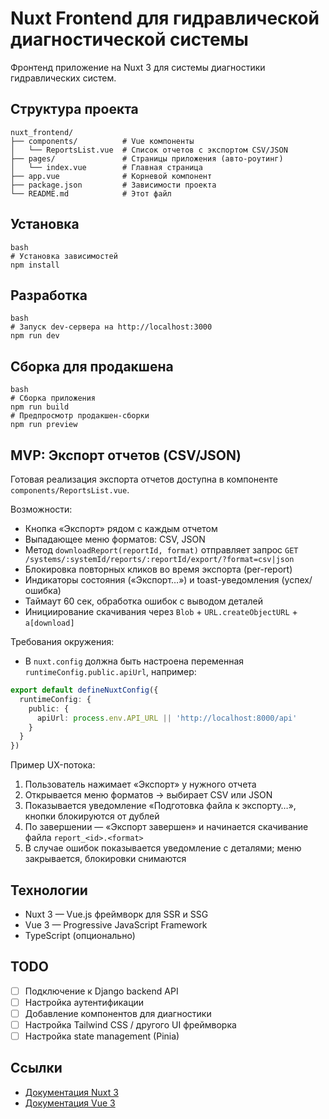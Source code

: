 # Nuxt Frontend для гидравлической диагностической системы
Фронтенд приложение на Nuxt 3 для системы диагностики гидравлических систем.

## Структура проекта
```
nuxt_frontend/
├── components/          # Vue компоненты
│   └── ReportsList.vue  # Список отчетов с экспортом CSV/JSON
├── pages/               # Страницы приложения (авто-роутинг)
│   └── index.vue        # Главная страница
├── app.vue              # Корневой компонент
├── package.json         # Зависимости проекта
└── README.md            # Этот файл
```

## Установка
```
bash
# Установка зависимостей
npm install
```

## Разработка
```
bash
# Запуск dev-сервера на http://localhost:3000
npm run dev
```

## Сборка для продакшена
```
bash
# Сборка приложения
npm run build
# Предпросмотр продакшен-сборки
npm run preview
```

## MVP: Экспорт отчетов (CSV/JSON)
Готовая реализация экспорта отчетов доступна в компоненте `components/ReportsList.vue`.

Возможности:
- Кнопка «Экспорт» рядом с каждым отчетом
- Выпадающее меню форматов: CSV, JSON
- Метод `downloadReport(reportId, format)` отправляет запрос `GET /systems/:systemId/reports/:reportId/export/?format=csv|json`
- Блокировка повторных кликов во время экспорта (per-report)
- Индикаторы состояния («Экспорт…») и toast-уведомления (успех/ошибка)
- Таймаут 60 сек, обработка ошибок с выводом деталей
- Инициирование скачивания через `Blob` + `URL.createObjectURL` + `a[download]`

Требования окружения:
- В `nuxt.config` должна быть настроена переменная `runtimeConfig.public.apiUrl`, например:
```ts
export default defineNuxtConfig({
  runtimeConfig: {
    public: {
      apiUrl: process.env.API_URL || 'http://localhost:8000/api'
    }
  }
})
```

Пример UX-потока:
1) Пользователь нажимает «Экспорт» у нужного отчета
2) Открывается меню форматов → выбирает CSV или JSON
3) Показывается уведомление «Подготовка файла к экспорту…», кнопки блокируются от дублей
4) По завершении — «Экспорт завершен» и начинается скачивание файла `report_<id>.<format>`
5) В случае ошибок показывается уведомление с деталями; меню закрывается, блокировки снимаются

## Технологии
- Nuxt 3 — Vue.js фреймворк для SSR и SSG
- Vue 3 — Progressive JavaScript Framework
- TypeScript (опционально)

## TODO
- [ ] Подключение к Django backend API
- [ ] Настройка аутентификации
- [ ] Добавление компонентов для диагностики
- [ ] Настройка Tailwind CSS / другого UI фреймворка
- [ ] Настройка state management (Pinia)

## Ссылки
- [Документация Nuxt 3](https://nuxt.com/docs)
- [Документация Vue 3](https://vuejs.org/)
